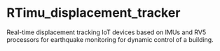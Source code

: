 # RTimu_displacement_tracker
Real-time displacement tracking IoT devices based on IMUs and RV5 processors for earthquake monitoring for dynamic control of a building.
